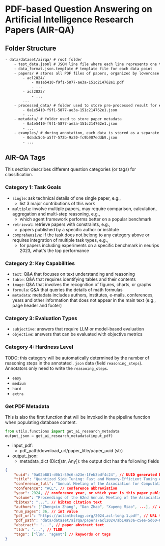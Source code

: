 # PDF-based Question Answering on Artificial Intelligence Research Papers (AIR-QA)

## Folder Structure

```txt
- data/dataset/airqa/ # root folder
    - test_data.jsonl # JSON line file where each line represents one test data
    - data_format.json.template # template file for each data point
    - papers/ # stores all PDF files of papers, organized by lowercase {conference}{year} sub-folder and renamed by paper UUIDs
        - acl2024/
            - 0a1e5410-f9f1-5877-ae3a-151c214762e1.pdf
            - ...
        - acl2023/
            - ...
        ...
    - processed_data/ # folder used to store pre-processed result for each PDF file, e.g., chunked sections or LLM-generated page summaries
        - 0a1e5410-f9f1-5877-ae3a-151c214762e1.json
        - ...
    - metadata/ # folder used to store paper metadata
        - 0a1e5410-f9f1-5877-ae3a-151c214762e1.json
        - ...
    - examples/ # during annotation, each data is stored as a separate file ${question_uuid}.json following `data_format.json.template`
        - 0dadc5c6-a5f7-572b-9a20-fc9b907eddb9.json
        - ...
```


## AIR-QA Tags

This section describes different question categories (or tags) for classification.

### Category 1: Task Goals

- `single`: ask technical details of one single paper, e.g.,
    - list 3 major contributions of this work
- `multiple`: involve multiple papers, may require comparison, calculation, aggregation and multi-step reasoning, e.g.,
    - which agent framework performs better on a popular benchmark
- `retrieval`: retrieve papers with constraints, e.g.,
    - papers published by a specific author or institute
- `comprehensive`: if the task does not belong to any category above or requires integration of multiple task types, e.g.,
    - for papers including experiments on a specific benchmark in neurips 2023, what's the top performance


### Category 2: Key Capabilities

- `text`: Q&A that focuses on text understanding and reasoning
- `table`: Q&A that requires identifying tables and their contents
- `image`: Q&A that involves the recognition of figures, charts, or graphs
- `formula`: Q&A that queries the details of math formulas
- `metadata`: metadata includes authors, institutes, e-mails, conferences, years and other information that does not appear in the main text (e.g., page header and footer)


### Category 3: Evaluation Types

- `subjective`: answers that require LLM or model-based evaluation
- `objective`: answers that can be evaluated with objective metrics


### Category 4: Hardness Level

TODO: this category will be automatically determined by the number of reasoning steps in the annotated `.json` data (field `reasoning_steps`). Annotators only need to write the `reasoning_steps`.
- `easy`
- `medium`
- `hard`
- `extra`


### Get PDF Metadata

This is also the first function that will be invoked in the pipeline function when populating database content.
```python
from utils.functions import get_ai_research_metadata
output_json = get_ai_research_metadata(input_pdf)
```

- input_pdf:
    - pdf_path/download_url/paper_title/paper_uuid (str)
- output_json:
    - metadata_dict (Dict[str, Any]): the output dict has the following fields

```json
{
    "uuid": "0a02b881-d0b1-59c6-a23e-1feb3bdf4c24", // UUID generated by `get_airqa_paper_uuid`
    "title": "Quantized Side Tuning: Fast and Memory-Efficient Tuning of Quantized Large Language Models", // paper title
    "conference_full": "Annual Meeting of the Association for Computational Linguistics (2024)", // full title of the conference
    "conference": "ACL", // conference abbreviation
    "year": 2024, // conference year, or which year is this paper published
    "volume": "Proceedings of the 62nd Annual Meeting of the Association for Computational Linguistics (Volume 1: Long Papers)", // volume title
    "bibtex": "...", // bibtex citation text
    "authors": ["Zhengxin Zhang", "Dan Zhao", "Xupeng Miao", ...], // authors list
    "num_pages": 36, // int value
    "pdf_url": "https://aclanthology.org/2024.acl-long.1.pdf", // URL to download the PDF, should end with .pdf
    "pdf_path": "data/dataset/airqa/papers/acl2024/ab14a93a-c5ee-5d60-8713-8b38bd501140.pdf", // local path to save the PDF, rename it with the UUID
    "abstract": "...", // paper abstract text
    "tldr": "...", // TLDR
    "tags": ["llm", "agent"] // keywords or tags
}
```